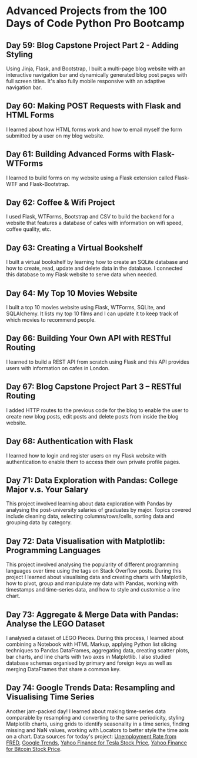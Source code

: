 <h1> Advanced Projects from the 100 Days of Code Python Pro Bootcamp </h1>

<h2> Day 59: Blog Capstone Project Part 2 - Adding Styling </h2>
Using Jinja, Flask, and Bootstrap, I built a multi-page blog website with an interactive navigation bar and dynamically generated blog post pages with full screen titles. It's also fully mobile responsive with an adaptive navigation bar.

<h2> Day 60: Making POST Requests with Flask and HTML Forms </h2>
I learned about how HTML forms work and how to email myself the form submitted by a user on my blog website.

<h2> Day 61: Building Advanced Forms with Flask-WTForms </h2>
I learned to build forms on my website using a Flask extension called Flask-WTF and Flask-Bootstrap.

<h2> Day 62: Coffee & Wifi Project </h2>
I used Flask, WTForms, Bootstrap and CSV to build the backend for a website that features a database of cafes with information on wifi speed, coffee quality, etc.

<h2> Day 63: Creating a Virtual Bookshelf </h2>
I built a virtual bookshelf by learning how to create an SQLite database and how to create, read, update and delete data in the database. I connected this database to my Flask website to serve data when needed.

<h2> Day 64: My Top 10 Movies Website </h2>
I built a top 10 movies website using Flask, WTForms, SQLite, and SQLAlchemy. It lists my top 10 films and I can update it to keep track of  which movies to recommend people.

<h2> Day 66: Building Your Own API with RESTful Routing</h2>
I learned to build a REST API from scratch using Flask and this API provides users with information on cafes in London.

<h2> Day 67: Blog Capstone Project Part 3 – RESTful Routing </h2>
I added HTTP routes to the previous code for the blog to enable the user to create new blog posts, edit posts and delete posts from inside the blog website.

<h2> Day 68: Authentication with Flask </h2>
I learned how to login and register users on my Flask website with authentication to enable them to access their own private profile pages.

<h2> Day 71: Data Exploration with Pandas: College Major v.s. Your Salary </h2>
This project involved learning about data exploration with Pandas by analysing the post-university salaries of graduates by major. Topics covered include cleaning data, selecting columns/rows/cells, sorting data and grouping data by category.

<h2> Day 72: Data Visualisation with Matplotlib: Programming Languages </h2>
This project involved analysing the popularity of different programming languages over time using the tags on Stack Overflow posts. During this project I learned about visualising data and creating charts with Matplotlib, how to pivot, group and manipulate my data with Pandas, working with timestamps and time-series data, and how to style and customise a line chart.

<h2> Day 73: Aggregate & Merge Data with Pandas: Analyse the LEGO Dataset </h2>
I analysed a dataset of LEGO Pieces. During this process, I learned about combining a Notebook with HTML Markup, applying Python list slicing techniques to Pandas DataFrames, aggregating data, creating scatter plots, bar charts, and line charts with two axes in Matplotlib. I also studied  database schemas organised by primary and foreign keys as well as merging DataFrames that share a common key.

<h2> Day 74: Google Trends Data: Resampling and Visualising Time Series </h2>

Another jam-packed day! I learned about making time-series data comparable by resampling and converting to the same periodicity, styling Matplotlib charts, using grids to identify seasonality in a time series, finding missing and NaN values, working with Locators to better style the time axis on a chart. Data sources for today's project: <a href="https://fred.stlouisfed.org/series/UNRATE/">Unemployment Rate from FRED</a>, <a href="https://trends.google.com/trends/explore">Google Trends</a>, <a href="https://finance.yahoo.com/quote/TSLA/history?p=TSLA">Yahoo Finance for Tesla Stock Price</a>, <a href="https://finance.yahoo.com/quote/BTC-USD/history?p=BTC-USD">Yahoo Finance for Bitcoin Stock Price</a>.
